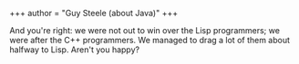 +++
author = "Guy Steele (about Java)"
+++

And you're right: we were not out to win over the Lisp programmers; we were after the C++ programmers. We managed to drag a lot of them about halfway to Lisp. Aren't you happy?
